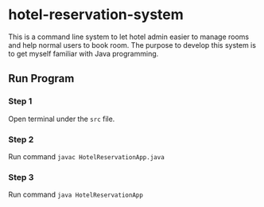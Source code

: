 # hotel-reservation-system
This is a command line system to let hotel admin easier to manage rooms and help normal users to book room. The purpose to develop this system is to get myself familiar with Java programming.

## Run Program

### Step 1
Open terminal under the `src` file.

### Step 2
Run command `javac HotelReservationApp.java`

### Step 3
Run command `java HotelReservationApp`
